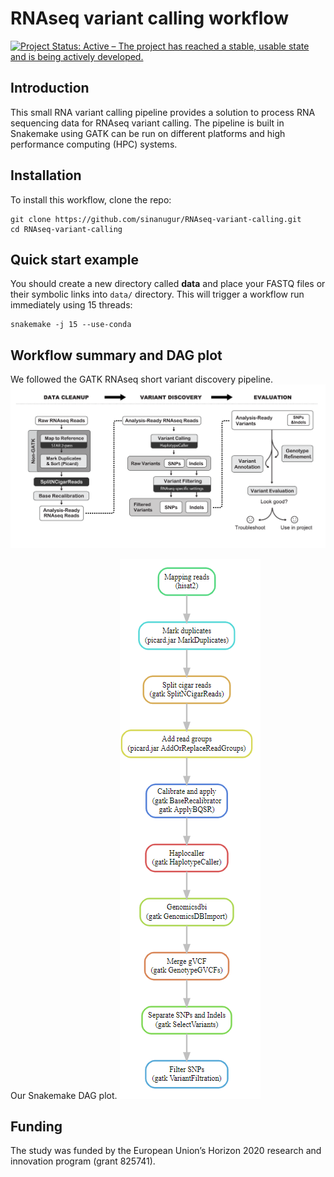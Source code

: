 # RNAseq variant calling workflow
[![Project Status: Active – The project has reached a stable, usable state and is being actively developed.](http://www.repostatus.org/badges/latest/active.svg)](http://www.repostatus.org/#active) 

Introduction
------------

This small RNA variant calling pipeline provides a solution to process RNA sequencing data for RNAseq variant calling. The pipeline is built in Snakemake using GATK can be run on different platforms and high performance computing (HPC) systems. 


Installation
------------
To install this workflow, clone the repo:

```
git clone https://github.com/sinanugur/RNAseq-variant-calling.git
cd RNAseq-variant-calling

```

Quick start example
-------------------
You should create a new directory called __data__ and place your FASTQ files or their symbolic links into `data/` directory. This will trigger a workflow run immediately using 15 threads:

```
snakemake -j 15 --use-conda
```

Workflow summary and DAG plot
-----------------------------
We followed the GATK RNAseq short variant discovery pipeline. 
![plot](images/image1.png)

Our Snakemake DAG plot.
![plot](images/dag.PNG)


Funding
---------
The study was funded by the European Union’s Horizon 2020 research and innovation program (grant 825741). 


